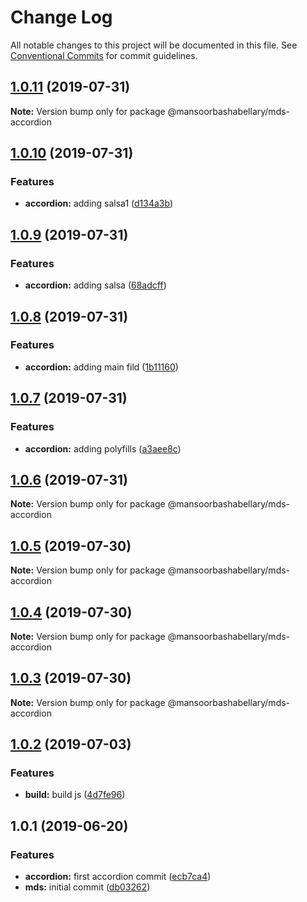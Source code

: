 # Change Log

All notable changes to this project will be documented in this file.
See [Conventional Commits](https://conventionalcommits.org) for commit guidelines.

## [1.0.11](https://github.com/MansoorBashaBellary/lerna-design-system/compare/@mansoorbashabellary/mds-accordion@1.0.10...@mansoorbashabellary/mds-accordion@1.0.11) (2019-07-31)

**Note:** Version bump only for package @mansoorbashabellary/mds-accordion





## [1.0.10](https://github.com/MansoorBashaBellary/lerna-design-system/compare/@mansoorbashabellary/mds-accordion@1.0.9...@mansoorbashabellary/mds-accordion@1.0.10) (2019-07-31)


### Features

* **accordion:** adding salsa1 ([d134a3b](https://github.com/MansoorBashaBellary/lerna-design-system/commit/d134a3b))





## [1.0.9](https://github.com/MansoorBashaBellary/lerna-design-system/compare/@mansoorbashabellary/mds-accordion@1.0.8...@mansoorbashabellary/mds-accordion@1.0.9) (2019-07-31)


### Features

* **accordion:** adding salsa ([68adcff](https://github.com/MansoorBashaBellary/lerna-design-system/commit/68adcff))





## [1.0.8](https://github.com/MansoorBashaBellary/lerna-design-system/compare/@mansoorbashabellary/mds-accordion@1.0.7...@mansoorbashabellary/mds-accordion@1.0.8) (2019-07-31)


### Features

* **accordion:** adding main fild ([1b11160](https://github.com/MansoorBashaBellary/lerna-design-system/commit/1b11160))





## [1.0.7](https://github.com/MansoorBashaBellary/lerna-design-system/compare/@mansoorbashabellary/mds-accordion@1.0.6...@mansoorbashabellary/mds-accordion@1.0.7) (2019-07-31)


### Features

* **accordion:** adding polyfills ([a3aee8c](https://github.com/MansoorBashaBellary/lerna-design-system/commit/a3aee8c))





## [1.0.6](https://github.com/MansoorBashaBellary/lerna-design-system/compare/@mansoorbashabellary/mds-accordion@1.0.5...@mansoorbashabellary/mds-accordion@1.0.6) (2019-07-31)

**Note:** Version bump only for package @mansoorbashabellary/mds-accordion





## [1.0.5](https://github.com/MansoorBashaBellary/lerna-design-system/compare/@mansoorbashabellary/mds-accordion@1.0.4...@mansoorbashabellary/mds-accordion@1.0.5) (2019-07-30)

**Note:** Version bump only for package @mansoorbashabellary/mds-accordion





## [1.0.4](https://github.com/MansoorBashaBellary/lerna-design-system/compare/@mansoorbashabellary/mds-accordion@1.0.3...@mansoorbashabellary/mds-accordion@1.0.4) (2019-07-30)

**Note:** Version bump only for package @mansoorbashabellary/mds-accordion





## [1.0.3](https://github.com/MansoorBashaBellary/lerna-design-system/compare/@mansoorbashabellary/mds-accordion@1.0.2...@mansoorbashabellary/mds-accordion@1.0.3) (2019-07-30)

**Note:** Version bump only for package @mansoorbashabellary/mds-accordion





## [1.0.2](https://github.com/MansoorBashaBellary/lerna-design-system/compare/@mansoorbashabellary/mds-accordion@1.0.1...@mansoorbashabellary/mds-accordion@1.0.2) (2019-07-03)


### Features

* **build:** build js ([4d7fe96](https://github.com/MansoorBashaBellary/lerna-design-system/commit/4d7fe96))





## 1.0.1 (2019-06-20)


### Features

* **accordion:** first accordion commit ([ecb7ca4](https://github.com/MansoorBashaBellary/lerna-design-system/commit/ecb7ca4))
* **mds:** initial commit ([db03262](https://github.com/MansoorBashaBellary/lerna-design-system/commit/db03262))
